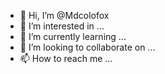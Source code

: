 - 👋 Hi, I’m @Mdcolofox
- 👀 I’m interested in ...
- 🌱 I’m currently learning ...
- 💞️ I’m looking to collaborate on ...
- 📫 How to reach me ...

<!---
Mdcolofox/Mdcolofox is a ✨ special ✨ repository because its `README.md` (this file) appears on your GitHub profile.
You can click the Preview link to take a look at your changes.
--->
